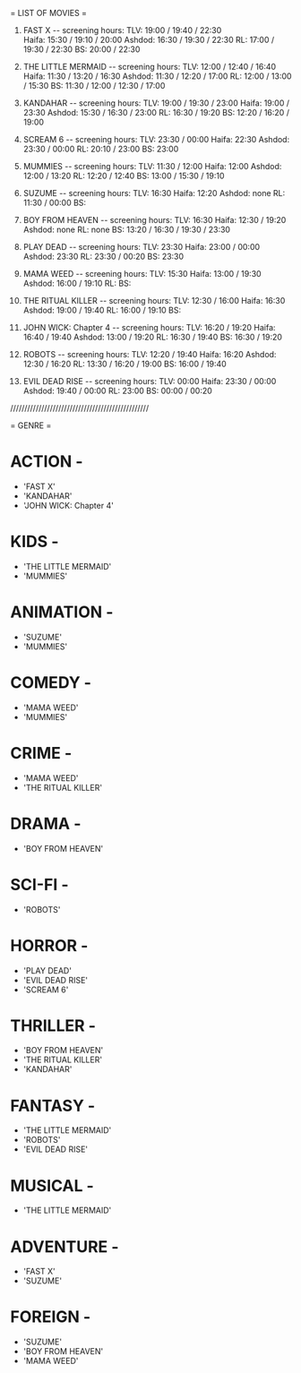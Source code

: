 = LIST OF MOVIES =

1. FAST X --
   screening hours:
   TLV: 19:00 / 19:40 / 22:30  
    Haifa: 15:30 / 19:10 / 20:00
   Ashdod: 16:30 / 19:30 / 22:30
   RL: 17:00 / 19:30 / 22:30
   BS: 20:00 / 22:30

2. THE LITTLE MERMAID --
   screening hours:
   TLV: 12:00 / 12:40 / 16:40
   Haifa: 11:30 / 13:20 / 16:30
   Ashdod: 11:30 / 12:20 / 17:00
   RL: 12:00 / 13:00 / 15:30
   BS: 11:30 / 12:00 / 12:30 / 17:00

3. KANDAHAR --
   screening hours:
   TLV: 19:00 / 19:30 / 23:00
   Haifa: 19:00 / 23:30
   Ashdod: 15:30 / 16:30 / 23:00
   RL: 16:30 / 19:20
   BS: 12:20 / 16:20 / 19:00

4. SCREAM 6 --
   screening hours:
   TLV: 23:30 / 00:00
   Haifa: 22:30
   Ashdod: 23:30 / 00:00
   RL: 20:10 / 23:00
   BS: 23:00

5. MUMMIES --
   screening hours:
   TLV: 11:30 / 12:00
   Haifa: 12:00
   Ashdod: 12:00 / 13:20
   RL: 12:20 / 12:40
   BS: 13:00 / 15:30 / 19:10

6. SUZUME --
   screening hours:
   TLV: 16:30
   Haifa: 12:20
   Ashdod: none
   RL: 11:30 / 00:00
   BS:

7. BOY FROM HEAVEN --
   screening hours:
   TLV: 16:30
   Haifa: 12:30 / 19:20
   Ashdod: none
   RL: none
   BS: 13:20 / 16:30 / 19:30 / 23:30

8. PLAY DEAD --
   screening hours:
   TLV: 23:30
   Haifa: 23:00 / 00:00
   Ashdod: 23:30
   RL: 23:30 / 00:20
   BS: 23:30

9. MAMA WEED --
   screening hours:
   TLV: 15:30
   Haifa: 13:00 / 19:30
   Ashdod: 16:00 / 19:10
   RL:
   BS:

10. THE RITUAL KILLER --
    screening hours:
    TLV: 12:30 / 16:00
    Haifa: 16:30
    Ashdod: 19:00 / 19:40
    RL: 16:00 / 19:10
    BS:

11. JOHN WICK: Chapter 4 --
    screening hours:
    TLV: 16:20 / 19:20
    Haifa: 16:40 / 19:40
    Ashdod: 13:00 / 19:20
    RL: 16:30 / 19:40
    BS: 16:30 / 19:20

12. ROBOTS --
    screening hours:
    TLV: 12:20 / 19:40
    Haifa: 16:20
    Ashdod: 12:30 / 16:20
    RL: 13:30 / 16:20 / 19:00
    BS: 16:00 / 19:40

13. EVIL DEAD RISE --
    screening hours:
    TLV: 00:00
    Haifa: 23:30 / 00:00
    Ashdod: 19:40 / 00:00
    RL: 23:00
    BS: 00:00 / 00:20

/////////////////////////////////////////////////

= GENRE =

# ACTION -

- 'FAST X'
- 'KANDAHAR'
- 'JOHN WICK: Chapter 4'

# KIDS -

- 'THE LITTLE MERMAID'
- 'MUMMIES'

# ANIMATION -

- 'SUZUME'
- 'MUMMIES'

# COMEDY -

- 'MAMA WEED'
- 'MUMMIES'

# CRIME -

- 'MAMA WEED'
- 'THE RITUAL KILLER'

# DRAMA -

- 'BOY FROM HEAVEN'

# SCI-FI -

- 'ROBOTS'

# HORROR -

- 'PLAY DEAD'
- 'EVIL DEAD RISE'
- 'SCREAM 6'

# THRILLER -

- 'BOY FROM HEAVEN'
- 'THE RITUAL KILLER'
- 'KANDAHAR'

# FANTASY -

- 'THE LITTLE MERMAID'
- 'ROBOTS'
- 'EVIL DEAD RISE'

# MUSICAL -

- 'THE LITTLE MERMAID'

# ADVENTURE -

- 'FAST X'
- 'SUZUME'

# FOREIGN -

- 'SUZUME'
- 'BOY FROM HEAVEN'
- 'MAMA WEED'

